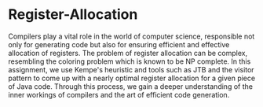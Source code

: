 # Register-Allocation
Compilers play a vital role in the world of computer science, responsible not only for generating code but also for ensuring efficient and effective allocation of registers. The problem of register allocation can be complex, resembling the coloring problem which is known to be NP complete. In this assignment, we use Kempe's heuristic and tools such as JTB and the visitor pattern to come up with a nearly optimal register allocation for a given piece of Java code. Through this process, we gain a deeper understanding of the inner workings of compilers and the art of efficient code generation.
